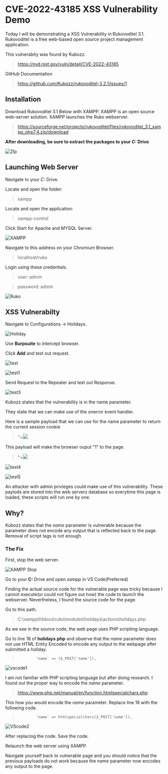 # CVE-2022-43185 XSS Vulnerability Demo

Today I will be demonstrating a XSS Vulnerability in Rukovoditel 3.1.  Rukovoditel is a free web-based open source project management application.

This vulnerabity was found by Kubozz.

> https://nvd.nist.gov/vuln/detail/CVE-2022-43185

GitHub Documentation

> https://github.com/Kubozz/rukovoditel-3.2.1/issues/1

## Installation

Download Rukovoditel 3.1 Below with XAMPP. XAMPP is an open source web-server solution.  XAMPP launches the Ruko webserver.

> https://sourceforge.net/projects/rukovoditel/files/rukovoditel_3.1_xampp_php7.4.zip/download

**After downloading, be sure to extract the packages to your _C:_ Drive**

![ZIp](https://user-images.githubusercontent.com/69864260/198923901-a45d11af-2638-463c-9000-b98bdd681341.png)


## Launching Web Server

Navigate to your _C:_ Drive.

Locate and open the folder:
> xampp

Locate and open the application: 
> xampp-control

Click Start for Apache and MYSQL Server.

![XAMPP](https://user-images.githubusercontent.com/69864260/198924160-6e2506b7-34ea-42ae-9629-c3f9f18d1888.png)


Navigate to this address on your Chromium Browser.

>localhost/ruko

Login using these credentials.

>user: admin

>password: admin

![Ruko](https://user-images.githubusercontent.com/69864260/198924709-3192e859-8514-4b96-b00f-d5808b32a351.png)


## XSS Vulnerabilty

Navigate to Configurations -> Hoildays.

![Holiday](https://user-images.githubusercontent.com/69864260/198926342-71172b4f-650e-4e0f-9413-2970d0d69cb3.png)

Use **Burpsuite** to intercept browser.


Click **Add** and test out request.

![test](https://user-images.githubusercontent.com/69864260/198927382-b906e571-0db7-4108-9709-4bfdcc750c0c.png)

![test1](https://user-images.githubusercontent.com/69864260/198927393-c7a8bb51-a697-45e6-b4c5-9c6a49f6344b.png)

Send Request to the Repeater and test out Response.

![test3](https://user-images.githubusercontent.com/69864260/198928693-ad971009-72c7-4620-88c7-b06bcd8f0919.png)


Kubozz states that the vulnerability is in the name parameter.

They state that we can make use of the onerror event handler.

Here is a sample payload that we can use for the name parameter to return the current session cookie

> "><img src=x onerror=alert(document.cookie);>

This payload will make the browser ouput "1" to the page.

> "><img src=x onerror=alert(1);>


![test4](https://user-images.githubusercontent.com/69864260/198934108-87a37027-1e6c-4b06-9f1c-7d8acfc7c8e3.png)


![test5](https://user-images.githubusercontent.com/69864260/198934123-008f6217-7141-4675-a762-08ca2c2477cb.png)


An attacker with admin privleges could make use of this vulnerability.  These paylods are stored into the web servers database so everytime this page is loaded, these scripts will run one by one.

## Why?

Kubozz states that the _name_ parameter is vulnerable because the parameter does not encode any output that is reflected back to the page.  Removal of script tags is not enough.

### The Fix

First, stop the web server.

![XAMPP Stop](https://user-images.githubusercontent.com/69864260/198935230-99f286f8-8789-40b7-8a34-a82058b3a41f.png)


Go to your **C:** Drive and open _xampp_ in VS Code(Preferred)

Finding the actual source code for the vulnerable page was tricky because I cannot execute(or could not figure out how) the code to launch the webserver.  Nevertheless, I found the source code for the page.  

Go to this path.

> C:\xampp\htdocs\ruko\modules\holidays\actions\holidays.php


As we see in the source code, the web page uses PHP scripting language.

Go to line 18 of **holidays.php** and observe that the _name_ parameter does not use HTML Entity Encoded to encode any output to the webpage after submitted a holiday.

>             'name' => ($_POST['name']),

![vscode1](https://user-images.githubusercontent.com/69864260/198938623-51c3ae94-9aa8-486c-9d08-b43a53a0b96f.png)



I am not familiar with PHP scripting language but after doing research. I found out the proper way to encode the _name_ parameter.

> https://www.php.net/manual/en/function.htmlspecialchars.php


This how you would encode the _name_ parameter.  Replace line 18 with the following code.

>             'name' => htmlspecialchars($_POST['name']),

![VScode2](https://user-images.githubusercontent.com/69864260/198938709-9994e9ac-81ae-4145-9381-b2890f84a04f.png)


After replacing the code. Save the code.

Relaunch the web server using XAMPP.

Navigate yourself back to vulnerable page and you should notice that the previous payloads do not work because the _name_ parameter now encodes any output to the page.
















